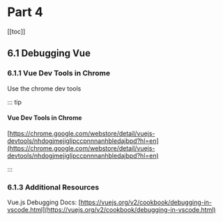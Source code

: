 # Part 4

[[toc]]

## 6.1 Debugging Vue

### 6.1.1 Vue Dev Tools in Chrome

Use the chrome dev tools 

::: tip

#### Vue Dev Tools in Chrome
[https://chrome.google.com/webstore/detail/vuejs-devtools/nhdogjmejiglipccpnnnanhbledajbpd?hl=en](https://chrome.google.com/webstore/detail/vuejs-devtools/nhdogjmejiglipccpnnnanhbledajbpd?hl=en)

:::

<!-- ### 6.1.2 Placing Breakpoints in Vue Files

To help us debug our apps, we can add the ``

#### main.js
~~~~ vue



~~~~ -->

### 6.1.3 Additional Resources
Vue.js Debugging Docs: [https://vuejs.org/v2/cookbook/debugging-in-vscode.html](https://vuejs.org/v2/cookbook/debugging-in-vscode.html)